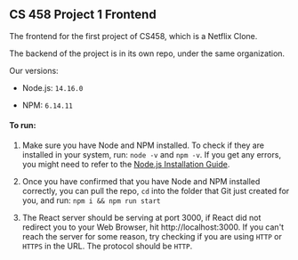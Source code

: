 ## CS 458  Project 1 Frontend

The frontend for the first project of CS458, which is a Netflix Clone.

The backend of the project is in its own repo, under the same organization.

Our versions:

* Node.js: `14.16.0`

* NPM: `6.14.11`

#### To run:
1.   Make sure you have Node and NPM installed. To check if they are installed in your system, run: `node -v` and `npm -v`.
    If you get any errors, you might need to refer to the [Node.js Installation Guide](https://nodejs.org/en/download/).


2. Once you have confirmed that you have Node and NPM installed correctly, you can pull the repo, `cd` into the folder 
   that Git just created for you, and run: `npm i && npm run start`
    

3. The React server should be serving at port 3000, if React did not redirect you to your Web Browser, hit http://localhost:3000.
   If you can't reach the server for some reason, try checking if you are using `HTTP` or `HTTPS` in the URL. The protocol should be
   `HTTP`.